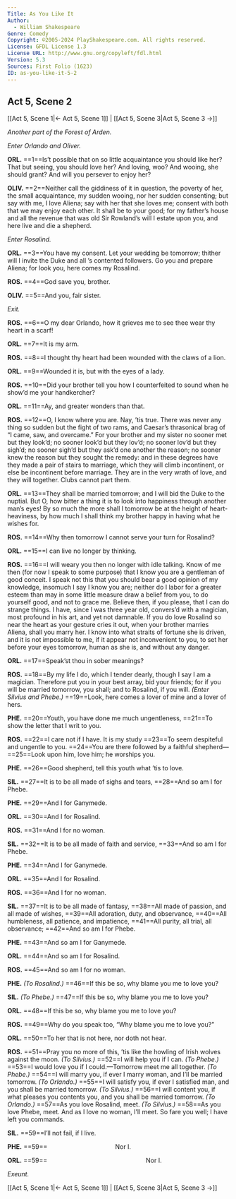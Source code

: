 ```yaml
---
Title: As You Like It
Author: 
  - William Shakespeare
Genre: Comedy
Copyright: ©2005-2024 PlayShakespeare.com. All rights reserved.
License: GFDL License 1.3
License URL: http://www.gnu.org/copyleft/fdl.html
Version: 5.3
Sources: First Folio (1623)
ID: as-you-like-it-5-2
---
```


## Act 5, Scene 2
[[Act 5, Scene 1|← Act 5, Scene 1]] | [[Act 5, Scene 3|Act 5, Scene 3 →]]

*Another part of the Forest of Arden.*

*Enter Orlando and Oliver.*

**ORL.**
==1==Is’t possible that on so little acquaintance you should like her? That but seeing, you should love her? And loving, woo? And wooing, she should grant? And will you persever to enjoy her?

**OLIV.**
==2==Neither call the giddiness of it in question, the poverty of her, the small acquaintance, my sudden wooing, nor her sudden consenting; but say with me, I love Aliena; say with her that she loves me; consent with both that we may enjoy each other. It shall be to your good; for my father’s house and all the revenue that was old Sir Rowland’s will I estate upon you, and here live and die a shepherd.

*Enter Rosalind.*

**ORL.**
==3==You have my consent. Let your wedding be tomorrow; thither will I invite the Duke and all ’s contented followers. Go you and prepare Aliena; for look you, here comes my Rosalind.

**ROS.**
==4==God save you, brother.

**OLIV.**
==5==And you, fair sister.

*Exit.*

**ROS.**
==6==O my dear Orlando, how it grieves me to see thee wear thy heart in a scarf!

**ORL.**
==7==It is my arm.

**ROS.**
==8==I thought thy heart had been wounded with the claws of a lion.

**ORL.**
==9==Wounded it is, but with the eyes of a lady.

**ROS.**
==10==Did your brother tell you how I counterfeited to sound when he show’d me your handkercher?

**ORL.**
==11==Ay, and greater wonders than that.

**ROS.**
==12==O, I know where you are. Nay, ’tis true. There was never any thing so sudden but the fight of two rams, and Caesar’s thrasonical brag of “I came, saw, and overcame.” For your brother and my sister no sooner met but they look’d; no sooner look’d but they lov’d; no sooner lov’d but they sigh’d; no sooner sigh’d but they ask’d one another the reason; no sooner knew the reason but they sought the remedy: and in these degrees have they made a pair of stairs to marriage, which they will climb incontinent, or else be incontinent before marriage. They are in the very wrath of love, and they will together. Clubs cannot part them.

**ORL.**
==13==They shall be married tomorrow; and I will bid the Duke to the nuptial. But O, how bitter a thing it is to look into happiness through another man’s eyes! By so much the more shall I tomorrow be at the height of heart-heaviness, by how much I shall think my brother happy in having what he wishes for.

**ROS.**
==14==Why then tomorrow I cannot serve your turn for Rosalind?

**ORL.**
==15==I can live no longer by thinking.

**ROS.**
==16==I will weary you then no longer with idle talking. Know of me then (for now I speak to some purpose) that I know you are a gentleman of good conceit. I speak not this that you should bear a good opinion of my knowledge, insomuch I say I know you are; neither do I labor for a greater esteem than may in some little measure draw a belief from you, to do yourself good, and not to grace me. Believe then, if you please, that I can do strange things. I have, since I was three year old, convers’d with a magician, most profound in his art, and yet not damnable. If you do love Rosalind so near the heart as your gesture cries it out, when your brother marries Aliena, shall you marry her. I know into what straits of fortune she is driven, and it is not impossible to me, if it appear not inconvenient to you, to set her before your eyes tomorrow, human as she is, and without any danger.

**ORL.**
==17==Speak’st thou in sober meanings?

**ROS.**
==18==By my life I do, which I tender dearly, though I say I am a magician. Therefore put you in your best array, bid your friends; for if you will be married tomorrow, you shall; and to Rosalind, if you will.
*(Enter Silvius and Phebe.)*
==19==Look, here comes a lover of mine and a lover of hers.

**PHE.**
==20==Youth, you have done me much ungentleness,
==21==To show the letter that I writ to you.

**ROS.**
==22==I care not if I have. It is my study
==23==To seem despiteful and ungentle to you.
==24==You are there followed by a faithful shepherd⁠—
==25==Look upon him, love him; he worships you.

**PHE.**
==26==Good shepherd, tell this youth what ’tis to love.

**SIL.**
==27==It is to be all made of sighs and tears,
==28==And so am I for Phebe.

**PHE.**
==29==And I for Ganymede.

**ORL.**
==30==And I for Rosalind.

**ROS.**
==31==And I for no woman.

**SIL.**
==32==It is to be all made of faith and service,
==33==And so am I for Phebe.

**PHE.**
==34==And I for Ganymede.

**ORL.**
==35==And I for Rosalind.

**ROS.**
==36==And I for no woman.

**SIL.**
==37==It is to be all made of fantasy,
==38==All made of passion, and all made of wishes,
==39==All adoration, duty, and observance,
==40==All humbleness, all patience, and impatience,
==41==All purity, all trial, all observance;
==42==And so am I for Phebe.

**PHE.**
==43==And so am I for Ganymede.

**ORL.**
==44==And so am I for Rosalind.

**ROS.**
==45==And so am I for no woman.

**PHE.**
*(To Rosalind.)*
==46==If this be so, why blame you me to love you?

**SIL.**
*(To Phebe.)*
==47==If this be so, why blame you me to love you?

**ORL.**
==48==If this be so, why blame you me to love you?

**ROS.**
==49==Why do you speak too, “Why blame you me to love you?”

**ORL.**
==50==To her that is not here, nor doth not hear.

**ROS.**
==51==Pray you no more of this, ’tis like the howling of Irish wolves against the moon.
*(To Silvius.)*
==52==I will help you if I can.
*(To Phebe.)*
==53==I would love you if I could.—Tomorrow meet me all together.
*(To Phebe.)*
==54==I will marry you, if ever I marry woman, and I’ll be married tomorrow.
*(To Orlando.)*
==55==I will satisfy you, if ever I satisfied man, and you shall be married tomorrow.
*(To Silvius.)*
==56==I will content you, if what pleases you contents you, and you shall be married tomorrow.
*(To Orlando.)*
==57==As you love Rosalind, meet.
*(To Silvius.)*
==58==As you love Phebe, meet. And as I love no woman, I’ll meet. So fare you well; I have left you commands.

**SIL.**
==59==I’ll not fail, if I live.

**PHE.**
==59==           Nor I.

**ORL.**
==59==                Nor I.

*Exeunt.*

[[Act 5, Scene 1|← Act 5, Scene 1]] | [[Act 5, Scene 3|Act 5, Scene 3 →]]